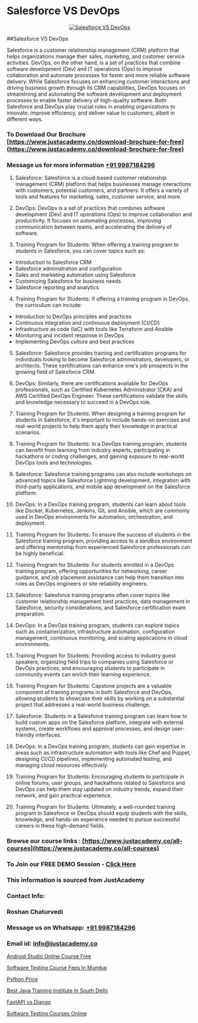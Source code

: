 # Salesforce VS DevOps

<p align="center">
  <a href="https://justacademy.co/course-detail/devops-training">
    <img src="https://justacademy.co/storage2/course_image/1710765394_course_image.webp" alt="Salesforce VS DevOps">
  </a>
</p>
##Salesforce VS DevOps

Salesforce is a customer relationship management (CRM) platform that helps organizations manage their sales, marketing, and customer service activities. DevOps, on the other hand, is a set of practices that combine software development (Dev) and IT operations (Ops) to improve collaboration and automate processes for faster and more reliable software delivery. While Salesforce focuses on enhancing customer interactions and driving business growth through its CRM capabilities, DevOps focuses on streamlining and automating the software development and deployment processes to enable faster delivery of high-quality software. Both Salesforce and DevOps play crucial roles in enabling organizations to innovate, improve efficiency, and deliver value to customers, albeit in different ways.
### To Download Our Brochure [https://www.justacademy.co/download-brochure-for-free](https://www.justacademy.co/download-brochure-for-free)
### Message us for more information [+91 9987184296](https://api.whatsapp.com/send?phone=919987184296)
1) Salesforce:
Salesforce is a cloud-based customer relationship management (CRM) platform that helps businesses manage interactions with customers, potential customers, and partners. It offers a variety of tools and features for marketing, sales, customer service, and more.

2) DevOps:
DevOps is a set of practices that combines software development (Dev) and IT operations (Ops) to improve collaboration and productivity. It focuses on automating processes, improving communication between teams, and accelerating the delivery of software.

3) Training Program for Students:
When offering a training program to students in Salesforce, you can cover topics such as:
- Introduction to Salesforce CRM
- Salesforce administration and configuration
- Sales and marketing automation using Salesforce
- Customizing Salesforce for business needs
- Salesforce reporting and analytics

4) Training Program for Students:
If offering a training program in DevOps, the curriculum can include:
- Introduction to DevOps principles and practices
- Continuous integration and continuous deployment (CI/CD)
- Infrastructure as code (IaC) with tools like Terraform and Ansible
- Monitoring and incident response in DevOps
- Implementing DevOps culture and best practices

5) Salesforce:
Salesforce provides training and certification programs for individuals looking to become Salesforce administrators, developers, or architects. These certifications can enhance one's job prospects in the growing field of Salesforce CRM.

6) DevOps:
Similarly, there are certifications available for DevOps professionals, such as Certified Kubernetes Administrator (CKA) and AWS Certified DevOps Engineer. These certifications validate the skills and knowledge necessary to succeed in a DevOps role.

7) Training Program for Students:
When designing a training program for students in Salesforce, it's important to include hands-on exercises and real-world projects to help them apply their knowledge in practical scenarios.

8) Training Program for Students:
In a DevOps training program, students can benefit from learning from industry experts, participating in hackathons or coding challenges, and gaining exposure to real-world DevOps tools and technologies.

9) Salesforce:
Salesforce training programs can also include workshops on advanced topics like Salesforce Lightning development, integration with third-party applications, and mobile app development on the Salesforce platform.

10) DevOps:
In a DevOps training program, students can learn about tools like Docker, Kubernetes, Jenkins, Git, and Ansible, which are commonly used in DevOps environments for automation, orchestration, and deployment.

11) Training Program for Students:
To ensure the success of students in the Salesforce training program, providing access to a sandbox environment and offering mentorship from experienced Salesforce professionals can be highly beneficial.

12) Training Program for Students:
For students enrolled in a DevOps training program, offering opportunities for networking, career guidance, and job placement assistance can help them transition into roles as DevOps engineers or site reliability engineers.

13) Salesforce:
Salesforce training programs often cover topics like customer relationship management best practices, data management in Salesforce, security considerations, and Salesforce certification exam preparation.

14) DevOps:
In a DevOps training program, students can explore topics such as containerization, infrastructure automation, configuration management, continuous monitoring, and scaling applications in cloud environments.

15) Training Program for Students:
Providing access to industry guest speakers, organizing field trips to companies using Salesforce or DevOps practices, and encouraging students to participate in community events can enrich their learning experience.

16) Training Program for Students:
Capstone projects are a valuable component of training programs in both Salesforce and DevOps, allowing students to showcase their skills by working on a substantial project that addresses a real-world business challenge.

17) Salesforce:
Students in a Salesforce training program can learn how to build custom apps on the Salesforce platform, integrate with external systems, create workflows and approval processes, and design user-friendly interfaces.

18) DevOps:
In a DevOps training program, students can gain expertise in areas such as infrastructure automation with tools like Chef and Puppet, designing CI/CD pipelines, implementing automated testing, and managing cloud resources effectively.

19) Training Program for Students:
Encouraging students to participate in online forums, user groups, and hackathons related to Salesforce and DevOps can help them stay updated on industry trends, expand their network, and gain practical experience.

20) Training Program for Students:
Ultimately, a well-rounded training program in Salesforce or DevOps should equip students with the skills, knowledge, and hands-on experience needed to pursue successful careers in these high-demand fields.

### Browse our course links : [https://www.justacademy.co/all-courses](https://www.justacademy.co/all-courses) 
### To Join our FREE DEMO Session - [Click Here](https://www.justacademy.co/register-for-course-demo)


### This information is sourced from JustAcademy
### Contact Info:
### Roshan Chaturvedi
### Message us on Whatsapp: [+91 9987184296](https://api.whatsapp.com/send?phone=919987184296)
### Email id: [info@justacademy.co](mailto:info@justacademy.co)
                
[Android Studio Online Course Free](https://www.linkedin.com/pulse/android-studio-online-course-free-justacademy-cupertino-ybjwc/)

[Software Testing Course Fees In Mumbai](https://www.linkedin.com/pulse/software-testing-course-fees-mumbai-justacademy-bay-area-cmpyc?trackingId=BEfGk%2BXU4B2DHjgMorOwpA%3D%3D&lipi=urn%3Ali%3Apage%3Ad_flagship3_company_admin%3Bs5%2FvGqECTA%2BmpH%2FwcWkKiQ%3D%3D)

[Python Price](https://medium.com/@mahi3106/python-price-d78682dd5d5b)

[Best Java Training Institute In South Delhi](https://medium.com/@surajvaishnav5015/best-java-training-institute-in-south-delhi-431b88fd3a28)

[FastAPI vs Django](https://justacademyin.github.io/justacademy/fastapi-vs-django)

[Software Testing Courses Online](https://justacademyin.github.io/justacademy/software-testing-courses-online)

